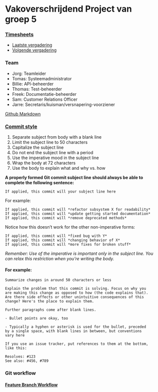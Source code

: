 # Vakoverschrijdend Project van groep 5

### [Timesheets]()
* [Laatste vergadering](https://docs.google.com/document/d/1Lh5QsRfRk6YIFIKWIE6E53umxwNmmVDvcZCAYrl9r9c/edit#)
* [Volgende vergadering]()

### Team
* Jorg:   Teamleider
* Tomas:  Systeemadministrator
* Billie: API-beheerder
* Thomas: Test-beheerder
* Freek:  Documentatie-beheerder
* Sam:    Customer Relations Officer
* Jarre:  Secretaris/kuisman/versnapering-voorziener

[Github Markdown](https://guides.github.com/features/mastering-markdown/)

### [Commit style](https://chris.beams.io/posts/git-commit/)
1. Separate subject from body with a blank line
2. Limit the subject line to 50 characters
3. Capitalize the subject line
4. Do not end the subject line with a period
5. Use the imperative mood in the subject line
6. Wrap the body at 72 characters
7. Use the body to explain what and why vs. how

**A properly formed Git commit subject line should always be able to complete the following sentence:**

    If applied, this commit will your subject line here

For example:

    If applied, this commit will *refactor subsystem X for readability*
    If applied, this commit will *update getting started documentation*
    If applied, this commit will *remove deprecated methods*

Notice how this doesn’t work for the other non-imperative forms:

    If applied, this commit will *fixed bug with Y*
    If applied, this commit will *changing behavior of X*
    If applied, this commit will *more fixes for broken stuff*

*Remember: Use of the imperative is important only in the subject line. You can relax this restriction when you’re writing the body.*

#### For example:
    Summarize changes in around 50 characters or less

    Explain the problem that this commit is solving. Focus on why you
    are making this change as opposed to how (the code explains that).
    Are there side effects or other unintuitive consequences of this
    change? Here's the place to explain them.

    Further paragraphs come after blank lines.

    - Bullet points are okay, too

    - Typically a hyphen or asterisk is used for the bullet, preceded
    by a single space, with blank lines in between, but conventions
    vary here

    If you use an issue tracker, put references to them at the bottom,
    like this:

    Resolves: #123
    See also: #456, #789

### Git workflow

#### [Feature Branch Workflow](https://www.atlassian.com/git/tutorials/comparing-workflows#Feature-Branch-Workflow)

